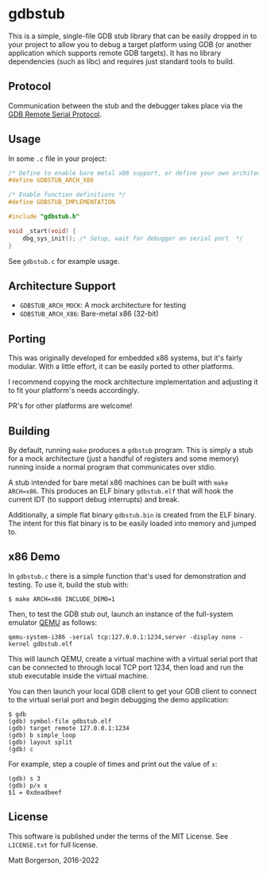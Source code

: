 gdbstub
=======
This is a simple, single-file GDB stub library that can be easily dropped in to
your project to allow you to debug a target platform using GDB (or another
application which supports remote GDB targets). It has no library dependencies
(such as libc) and requires just standard tools to build.

Protocol
--------
Communication between the stub and the debugger takes place via the [GDB
Remote Serial Protocol](https://sourceware.org/gdb/onlinedocs/gdb/Remote-Protocol.html).

Usage
-----
In some `.c` file in your project:

```c
/* Define to enable bare metal x86 support, or define your own architecture */
#define GDBSTUB_ARCH_X86

/* Enable function definitions */
#define GDBSTUB_IMPLEMENTATION

#include "gdbstub.h"

void _start(void) {
	dbg_sys_init(); /* Setup, wait for debugger on serial port  */
}
```

See `gdbstub.c` for example usage.

Architecture Support
--------------------
* `GDBSTUB_ARCH_MOCK`: A mock architecture for testing
* `GDBSTUB_ARCH_X86`: Bare-metal x86 (32-bit)

Porting
-------
This was originally developed for embedded x86 systems, but it's fairly modular.
With a little effort, it can be easily ported to other platforms.

I recommend copying the mock architecture implementation and adjusting it to fit
your platform's needs accordingly.

PR's for other platforms are welcome!

Building
--------
By default, running `make` produces a `gdbstub` program. This is simply a stub
for a mock architecture (just a handful of registers and some memory) running
inside a normal program that communicates over stdio.

A stub intended for bare metal x86 machines can be built with `make ARCH=x86`.
This produces an ELF binary `gdbstub.elf` that will hook the current IDT
(to support debug interrupts) and break.

Additionally, a simple flat binary `gdbstub.bin` is created from the ELF binary.
The intent for this flat binary is to be easily loaded into memory and jumped
to.

x86 Demo
--------
In `gdbstub.c` there is a simple function that's used for demonstration and
testing. To use it, build the stub with:

	$ make ARCH=x86 INCLUDE_DEMO=1

Then, to test the GDB stub out, launch an instance of the full-system emulator
[QEMU](https://www.qemu.org/) as follows:

	qemu-system-i386 -serial tcp:127.0.0.1:1234,server -display none -kernel gdbstub.elf

This will launch QEMU, create a virtual machine with a virtual serial port that
can be connected to through local TCP port 1234, then load and run the stub
executable inside the virtual machine.

You can then launch your local GDB client to get your GDB client to connect to
the virtual serial port and begin debugging the demo application:

	$ gdb
	(gdb) symbol-file gdbstub.elf
	(gdb) target remote 127.0.0.1:1234
	(gdb) b simple_loop
	(gdb) layout split
	(gdb) c

For example, step a couple of times and print out the value of `x`:

	(gdb) s 3
	(gdb) p/x x
	$1 = 0xdeadbeef

License
-------
This software is published under the terms of the MIT License. See `LICENSE.txt`
for full license.

Matt Borgerson, 2016-2022
